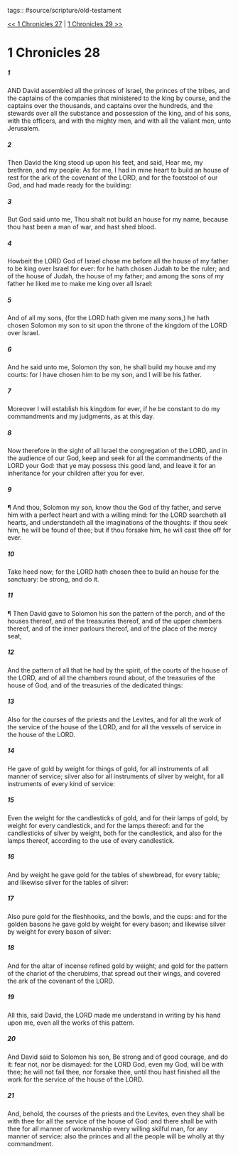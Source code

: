 tags:: #source/scripture/old-testament

[<< 1 Chronicles 27](/Old_Testament/13_1_Chronicles/1_Chronicles_27.md) | [1 Chronicles 29 >>](/Old_Testament/13_1_Chronicles/1_Chronicles_29.md)

# 1 Chronicles 28

##### 1

AND David assembled all the princes of Israel, the princes of the tribes, and the captains of the companies that ministered to the king by course, and the captains over the thousands, and captains over the hundreds, and the stewards over all the substance and possession of the king, and of his sons, with the officers, and with the mighty men, and with all the valiant men, unto Jerusalem.

##### 2

Then David the king stood up upon his feet, and said, Hear me, my brethren, and my people: As for me, I had in mine heart to build an house of rest for the ark of the covenant of the LORD, and for the footstool of our God, and had made ready for the building:

##### 3

But God said unto me, Thou shalt not build an house for my name, because thou hast been a man of war, and hast shed blood.

##### 4

Howbeit the LORD God of Israel chose me before all the house of my father to be king over Israel for ever: for he hath chosen Judah to be the ruler; and of the house of Judah, the house of my father; and among the sons of my father he liked me to make me king over all Israel:

##### 5

And of all my sons, (for the LORD hath given me many sons,) he hath chosen Solomon my son to sit upon the throne of the kingdom of the LORD over Israel.

##### 6

And he said unto me, Solomon thy son, he shall build my house and my courts: for I have chosen him to be my son, and I will be his father.

##### 7

Moreover I will establish his kingdom for ever, if he be constant to do my commandments and my judgments, as at this day.

##### 8

Now therefore in the sight of all Israel the congregation of the LORD, and in the audience of our God, keep and seek for all the commandments of the LORD your God: that ye may possess this good land, and leave it for an inheritance for your children after you for ever.

##### 9

¶ And thou, Solomon my son, know thou the God of thy father, and serve him with a perfect heart and with a willing mind: for the LORD searcheth all hearts, and understandeth all the imaginations of the thoughts: if thou seek him, he will be found of thee; but if thou forsake him, he will cast thee off for ever.

##### 10

Take heed now; for the LORD hath chosen thee to build an house for the sanctuary: be strong, and do it.

##### 11

¶ Then David gave to Solomon his son the pattern of the porch, and of the houses thereof, and of the treasuries thereof, and of the upper chambers thereof, and of the inner parlours thereof, and of the place of the mercy seat,

##### 12

And the pattern of all that he had by the spirit, of the courts of the house of the LORD, and of all the chambers round about, of the treasuries of the house of God, and of the treasuries of the dedicated things:

##### 13

Also for the courses of the priests and the Levites, and for all the work of the service of the house of the LORD, and for all the vessels of service in the house of the LORD.

##### 14

He gave of gold by weight for things of gold, for all instruments of all manner of service; silver also for all instruments of silver by weight, for all instruments of every kind of service:

##### 15

Even the weight for the candlesticks of gold, and for their lamps of gold, by weight for every candlestick, and for the lamps thereof: and for the candlesticks of silver by weight, both for the candlestick, and also for the lamps thereof, according to the use of every candlestick.

##### 16

And by weight he gave gold for the tables of shewbread, for every table; and likewise silver for the tables of silver:

##### 17

Also pure gold for the fleshhooks, and the bowls, and the cups: and for the golden basons he gave gold by weight for every bason; and likewise silver by weight for every bason of silver:

##### 18

And for the altar of incense refined gold by weight; and gold for the pattern of the chariot of the cherubims, that spread out their wings, and covered the ark of the covenant of the LORD.

##### 19

All this, said David, the LORD made me understand in writing by his hand upon me, even all the works of this pattern.

##### 20

And David said to Solomon his son, Be strong and of good courage, and do it: fear not, nor be dismayed: for the LORD God, even my God, will be with thee; he will not fail thee, nor forsake thee, until thou hast finished all the work for the service of the house of the LORD.

##### 21

And, behold, the courses of the priests and the Levites, even they shall be with thee for all the service of the house of God: and there shall be with thee for all manner of workmanship every willing skilful man, for any manner of service: also the princes and all the people will be wholly at thy commandment.
